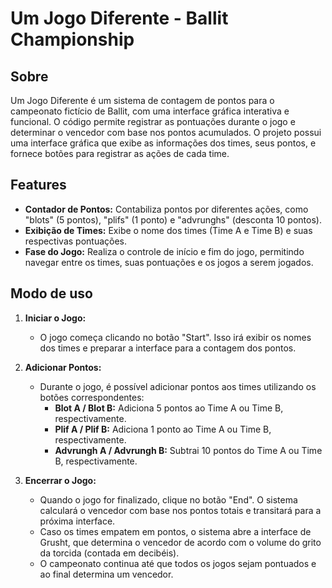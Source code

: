 # Um Jogo Diferente - Ballit Championship 

## Sobre

Um Jogo Diferente é um sistema de contagem de pontos para o campeonato fictício de Ballit, com uma interface gráfica interativa e funcional. O código permite registrar as pontuações durante o jogo e determinar o vencedor com base nos pontos acumulados. O projeto possui uma interface gráfica que exibe as informações dos times, seus pontos, e fornece botões para registrar as ações de cada time.

## Features

- **Contador de Pontos:** Contabiliza pontos por diferentes ações, como "blots" (5 pontos), "plifs" (1 ponto) e "advrunghs" (desconta 10 pontos).
- **Exibição de Times:** Exibe o nome dos times (Time A e Time B) e suas respectivas pontuações.
- **Fase do Jogo:** Realiza o controle de início e fim do jogo, permitindo navegar entre os times, suas pontuações e os jogos a serem jogados.


## Modo de uso

1. **Iniciar o Jogo:**
   - O jogo começa clicando no botão "Start". Isso irá exibir os nomes dos times e preparar a interface para a contagem dos pontos.
   
2. **Adicionar Pontos:**
   - Durante o jogo, é possível adicionar pontos aos times utilizando os botões correspondentes:
     - **Blot A / Blot B:** Adiciona 5 pontos ao Time A ou Time B, respectivamente.
     - **Plif A / Plif B:** Adiciona 1 ponto ao Time A ou Time B, respectivamente.
     - **Advrungh A / Advrungh B:** Subtrai 10 pontos do Time A ou Time B, respectivamente.
   
3. **Encerrar o Jogo:**
   - Quando o jogo for finalizado, clique no botão "End". O sistema calculará o vencedor com base nos pontos totais e transitará para a próxima interface.
   - Caso os times empatem em pontos, o sistema abre a interface de Grusht, que determina o vencedor de acordo com o volume do grito da torcida (contada em decibéis).
   - O campeonato continua até que todos os jogos sejam pontuados e ao final determina um vencedor.
